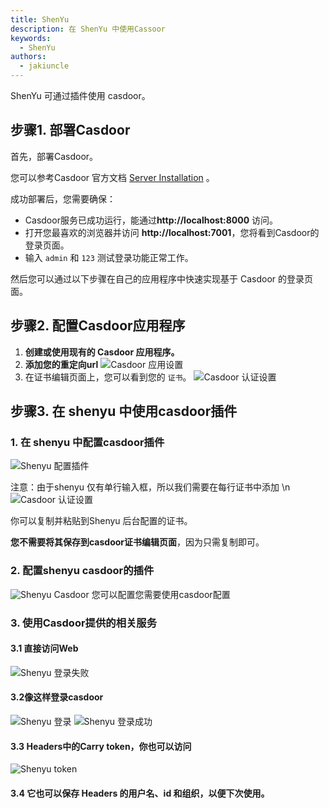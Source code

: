 ```yaml
---
title: ShenYu
description: 在 ShenYu 中使用Cassoor
keywords:
  - ShenYu
authors:
  - jakiuncle
---
```


ShenYu 可通过插件使用 casdoor。

## 步骤1. 部署Casdoor

首先，部署Casdoor。

您可以参考Casdoor 官方文档 [Server Installation](/docs/basic/server-installation) 。

成功部署后，您需要确保：

- Casdoor服务已成功运行，能通过**http://localhost:8000** 访问。
- 打开您最喜欢的浏览器并访问 **http://localhost:7001**，您将看到Casdoor的登录页面。
- 输入 `admin` 和 `123` 测试登录功能正常工作。

然后您可以通过以下步骤在自己的应用程序中快速实现基于 Casdoor 的登录页面。

## 步骤2. 配置Casdoor应用程序

1. **创建或使用现有的 Casdoor 应用程序。**
2. **添加您的重定向url** ![Casdoor 应用设置](/img/integration/java/shenyu/shenyu_config.png)
3. 在证书编辑页面上，您可以看到您的 `证书`。 ![Casdoor 认证设置](/img/integration/java/shenyu/shenyu_cert.png)

## 步骤3. 在 shenyu 中使用casdoor插件

### 1. 在 shenyu 中配置casdoor插件

   ![Shenyu 配置插件](/img/integration/java/shenyu/shenyu_configPlugin.png)

注意：由于shenyu 仅有单行输入框，所以我们需要在每行证书中添加 \n ![Casdoor 认证设置](/img/integration/java/shenyu/shenyu_cert2.png)

你可以复制并粘贴到Shenyu 后台配置的证书。

**您不需要将其保存到casdoor证书编辑页面**，因为只需复制即可。

### 2. 配置shenyu casdoor的插件

   ![Shenyu Casdoor](/img/integration/java/shenyu/shenyu_casdoor.png) 您可以配置您需要使用casdoor配置

### 3. 使用Casdoor提供的相关服务

#### 3.1    直接访问Web

   ![Shenyu 登录失败](/img/integration/java/shenyu/shenyu_faillogin.png)

#### 3.2像这样登录casdoor

   ![Shenyu 登录](/img/integration/java/shenyu/shenyu_login.png) ![Shenyu 登录成功](/img/integration/java/shenyu/shenyu_successlogin.png)

#### 3.3 Headers中的Carry token，你也可以访问

   ![Shenyu token](/img/integration/java/shenyu/shenyu_token.png)

#### 3.4 它也可以保存 Headers 的用户名、id 和组织，以便下次使用。  
